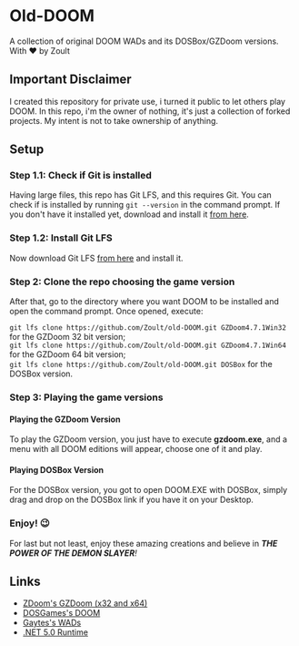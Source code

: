 # Old-DOOM
A collection of original DOOM WADs and its DOSBox/GZDoom versions. With ❤️ by Zoult

## Important Disclaimer
I created this repository for private use, i turned it public to let others play DOOM. In this repo, i'm the owner of nothing, it's just a collection of forked projects. My intent is not to take ownership of anything.

## Setup

### Step 1.1: Check if Git is installed
Having large files, this repo has Git LFS, and this requires Git. You can check if is installed by running `git --version` in the command prompt. If you don't have it installed yet, download and install it [from here](https://git-scm.com/download/win "Download Git").

### Step 1.2: Install Git LFS
Now download Git LFS [from here](https://git-lfs.github.com/ "Download Git LFS") and install it.

### Step 2: Clone the repo choosing the game version
After that, go to the directory where you want DOOM to be installed and open the command prompt. Once opened, execute: <div>
`git lfs clone https://github.com/Zoult/old-DOOM.git GZDoom4.7.1Win32` for the GZDoom 32 bit version;</div><div>
`git lfs clone https://github.com/Zoult/old-DOOM.git GZDoom4.7.1Win64` for the GZDoom 64 bit version;</div><div>
`git lfs clone https://github.com/Zoult/old-DOOM.git DOSBox` for the DOSBox version.</div>

### Step 3: Playing the game versions
#### Playing the GZDoom Version
To play the GZDoom version, you just have to execute **gzdoom.exe**, and a menu with all DOOM editions will appear, choose one of it and play.

#### Playing DOSBox Version
For the DOSBox version, you got to open DOOM.EXE with DOSBox, simply drag and drop on the DOSBox link if you have it on your Desktop.

### Enjoy! 😉
For last but not least, enjoy these amazing creations and believe in ***THE POWER OF THE DEMON SLAYER**!*

## Links
- [ZDoom's GZDoom (x32 and x64)](https://www.zdoom.org/downloads "ZDoom")
- [DOSGames's DOOM](https://www.dosgames.com/game/doom "DOSGames")
- [Gaytes's WADs](https://github.com/Gaytes/iwad "Gaytes")
- [.NET 5.0 Runtime](https://dotnet.microsoft.com/en-us/download/dotnet/5.0/runtime ".NET 5.0")
